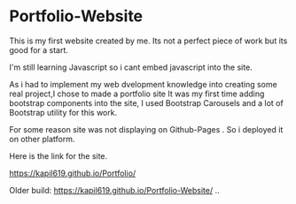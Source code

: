 # Portfolio-Website
This is my first website created by me. Its not a perfect piece of work but its good for a start. 

I'm still learning Javascript so i cant embed javascript into the site.

As i had to implement my web dvelopment knowledge into creating some real project,I chose to made a portfolio site
It was my first time adding bootstrap components into the site, I used Bootstrap Carousels and a lot of Bootstrap utility for this work.

For some reason site was not displaying on Github-Pages . So i deployed it on other platform.

Here is the link for the site.

https://kapil619.github.io/Portfolio/

Older build: 
https://kapil619.github.io/Portfolio-Website/
..


